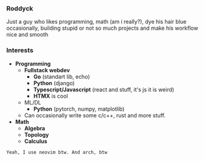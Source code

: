 ### Roddyck

Just a guy who likes programming, math (am i really?), dye his hair blue occasionally, building stupid
or not so much projects and make his workflow nice and smooth

### Interests
* **Programming**
  * **Fullstack webdev**
    * **Go** (standart lib, echo)
    * **Python** (django)
    * **Typescript/Javascript** (react and stuff, it's js it is weird)
    * **HTMX** is cool
  * ML/DL
    * **Python** (pytorch, numpy, matplotlib)
  * Can occasionally write some c/c++, rust and more stuff.
* **Math**
  * **Algebra**
  * **Topology**
  * **Calculus**
 
```
Yeah, I use neovim btw. And arch, btw
```
